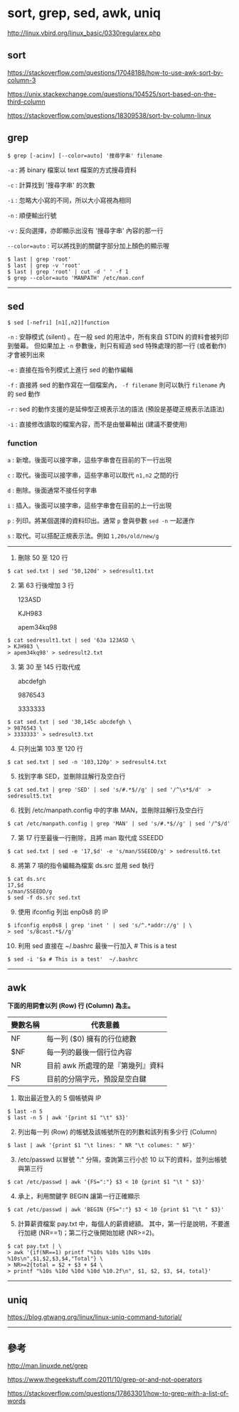 # sort, grep, sed, awk, uniq

http://linux.vbird.org/linux_basic/0330regularex.php

## sort

https://stackoverflow.com/questions/17048188/how-to-use-awk-sort-by-column-3

https://unix.stackexchange.com/questions/104525/sort-based-on-the-third-column

https://stackoverflow.com/questions/18309538/sort-by-column-linux

## grep

```shell
$ grep [-acinv] [--color=auto] '搜尋字串' filename
```

`-a` : 將 binary 檔案以 text 檔案的方式搜尋資料

`-c` : 計算找到 '搜尋字串' 的次數

`-i` : 忽略大小寫的不同，所以大小寫視為相同

`-n` : 順便輸出行號

`-v` : 反向選擇，亦即顯示出沒有 '搜尋字串' 內容的那一行

`--color=auto` : 可以將找到的關鍵字部分加上顏色的顯示喔

```shell
$ last | grep 'root'
$ last | grep -v 'root'
$ last | grep 'root' | cut -d ' ' -f 1
$ grep --color=auto 'MANPATH' /etc/man.conf
```

---

## sed


```shell
$ sed [-nefri] [n1[,n2]]function
```

`-n` : 安靜模式 (silent) 。在一般 sed 的用法中，所有來自 STDIN 的資料會被列印到螢幕。
但如果加上 `-n` 參數後，則只有經過 sed 特殊處理的那一行 (或者動作) 才會被列出來

`-e` : 直接在指令列模式上進行 sed 的動作編輯

`-f` : 直接將 sed 的動作寫在一個檔案內， `-f filename` 則可以執行 `filename` 內的 sed 動作

`-r` : sed 的動作支援的是延伸型正規表示法的語法 (預設是基礎正規表示法語法)

`-i` : 直接修改讀取的檔案內容，而不是由螢幕輸出 (建議不要使用)

### function

`a` : 新增。後面可以接字串，這些字串會在目前的下一行出現

`c` : 取代。後面可以接字串，這些字串可以取代 `n1,n2` 之間的行

`d` : 刪除。後面通常不接任何字串

`i` : 插入。後面可以接字串，這些字串會在目前的上一行出現

`p` : 列印。將某個選擇的資料印出。通常 `p` 會與參數 `sed -n` 一起運作

`s` : 取代。可以搭配正規表示法。例如 `1,20s/old/new/g`

---

1. 刪除 50 至 120 行

```shell
$ cat sed.txt | sed '50,120d' > sedresult1.txt
```

2. 第 63 行後增加 3 行

   123ASD

   KJH983

   apem34kq98

```shell
$ cat sedresult1.txt | sed '63a 123ASD \
> KJH983 \
> apem34kq98' > sedresult2.txt
```

3. 第 30 至 145 行取代成

   abcdefgh

   9876543

   3333333

```shell
$ cat sed.txt | sed '30,145c abcdefgh \
> 9876543 \
> 3333333' > sedresult3.txt
```

4. 只列出第 103 至 120 行

```shell
$ cat sed.txt | sed -n '103,120p' > sedresult4.txt
```

5. 找到字串 SED，並刪除註解行及空白行

```shell
$ cat sed.txt | grep 'SED' | sed 's/#.*$//g' | sed '/^\s*$/d'  > sedresult5.txt
```

6. 找到 /etc/manpath.config 中的字串 MAN，並刪除註解行及空白行

```shell
$ cat /etc/manpath.config | grep 'MAN' | sed 's/#.*$//g' | sed '/^$/d'
```

7. 第 17 行至最後一行刪除，且將 man 取代成 SSEEDD

```shell
$ cat sed.txt | sed -e '17,$d' -e 's/man/SSEEDD/g' > sedresult6.txt
```

8. 將第 7 項的指令編輯為檔案 ds.src 並用 sed 執行

```shell
$ cat ds.src
17,$d
s/man/SSEEDD/g
$ sed -f ds.src sed.txt
```

9. 使用 ifconfig 列出 enp0s8 的 IP

```sell
$ ifconfig enp0s8 | grep 'inet ' | sed 's/^.*addr://g' | \
> sed 's/Bcast.*$//g'
```

10. 利用 sed 直接在 ~/.bashrc 最後一行加入 # This is a test

```shell
$ sed -i '$a # This is a test'  ~/.bashrc
```

---

## awk

**下面的用詞會以列 (Row) 行 (Column) 為主。**

| 變數名稱 | 代表意義 |
| ----- | ----- |
| NF | 每一列 ($0) 擁有的行位總數 |
| $NF | 每一列的最後一個行位內容 |
| NR | 目前 awk 所處理的是『第幾列』資料 |
| FS | 目前的分隔字元，預設是空白鍵 |

1. 取出最近登入的 5 個帳號與 IP

```shell
$ last -n 5
$ last -n 5 | awk '{print $1 "\t" $3}'
```

2. 列出每一列 (Row) 的帳號及該帳號所在的列數和該列有多少行 (Column)

```shell
$ last | awk '{print $1 "\t lines: " NR "\t columes: " NF}'
```

3. /etc/passwd 以冒號 ":" 分隔，查詢第三行小於 10 以下的資料，並列出帳號與第三行

```shell
$ cat /etc/passwd | awk '{FS=":"} $3 < 10 {print $1 "\t " $3}'
```

4. 承上，利用關鍵字 BEGIN 讓第一行正確顯示

```shell
$ cat /etc/passwd | awk 'BEGIN {FS=":"} $3 < 10 {print $1 "\t " $3}'
```

5. 計算薪資檔案 pay.txt 中，每個人的薪資總額。
其中，第一行是說明，不要進行加總 (NR==1)；第二行之後開始加總 (NR>=2)。

```shell
$ cat pay.txt | \
> awk '{if(NR==1) printf "%10s %10s %10s %10s %10s\n",$1,$2,$3,$4,"Total"} \
> NR>=2{total = $2 + $3 + $4 \
> printf "%10s %10d %10d %10d %10.2f\n", $1, $2, $3, $4, total}'
```

---

## uniq

https://blog.gtwang.org/linux/linux-uniq-command-tutorial/

---

## 參考

http://man.linuxde.net/grep

https://www.thegeekstuff.com/2011/10/grep-or-and-not-operators

https://stackoverflow.com/questions/17863301/how-to-grep-with-a-list-of-words
